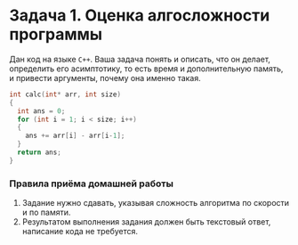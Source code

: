 # Задача 1. Оценка алгосложности программы
Дан код на языке `C++`. Ваша задача понять и описать, что он делает, определить его асимптотику, то есть время и дополнительную память, и привести аргументы, почему она именно такая.

```cpp
int calc(int* arr, int size)
{
  int ans = 0;
  for (int i = 1; i < size; i++)
  {
    ans += arr[i] - arr[i-1];
  }
  return ans;
}
```

### Правила приёма домашней работы

1. Задание нужно сдавать, указывая сложность алгоритма по скорости и по памяти.
2. Результатом выполнения задания должен быть текстовый ответ, написание кода не требуется.
